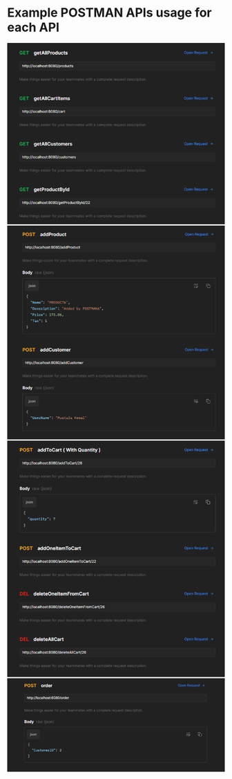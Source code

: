 # Example POSTMAN APIs usage for each API
<p align="center">
  <img src="img/foto1.PNG" width="1000" title="hover text">
  <img src="img/foto2.PNG" width="850" title="hover text">
  <img src="img/foto3.PNG" width="850" title="hover text">
  <img src="img/foto4.PNG" width="850" title="hover text">
</p>
